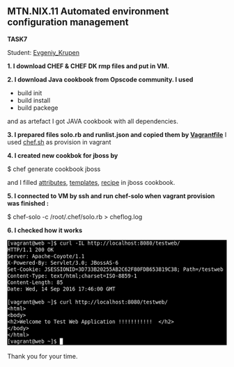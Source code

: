 MTN.NIX.11 Automated environment configuration management
---

**TASK7**

Student: [Evgeniy_Krupen](https://upsa.epam.com/workload/employeeView.do?employeeId=4060741400038655484#emplTab=general)


**1. I download CHEF & CHEF DK rmp files and put in VM.**


**2. I download Java cookbook from Opscode community. I used**
   - build init
   - build install
   - build packege
  
   and as artefact I got JAVA cookbook with all dependencies.

**3. I prepared files solo.rb and runlist.json and copied them by [Vagrantfile](https://github.com/evgeniy-krupen/chef/blob/task7/task7/Vagrantfile)**
I used [chef.sh](https://github.com/evgeniy-krupen/chef/blob/task7/task7/chef.sh) as provision in vagrant

**4. I created new cookbok for jboss by**

   $ chef generate cookbook jboss

and I filled [attributes](https://github.com/evgeniy-krupen/chef/blob/task7/task7/chef_cookbooks/jboss/attributes/default.rb), [templates](https://github.com/evgeniy-krupen/chef/blob/task7/task7/chef_cookbooks/jboss/templates/default/jboss.erb), [recipe](https://github.com/evgeniy-krupen/chef/blob/task7/task7/chef_cookbooks/jboss/recipes/default.rb) in jboss cookbook.

**5. I connected to VM by ssh and run chef-solo when vagrant provision was finished :**

   $ chef-solo -c /root/.chef/solo.rb > cheflog.log
   
**6. I checked how it works**

![!](https://github.com/evgeniy-krupen/chef/blob/task7/task7/sources/exit_test.png)


Thank you for your time.
